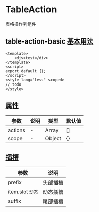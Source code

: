 # TableAction

表格操作列组件

## table-action-basic [基本用法](#基本用法)

```vue
<template>
    <div>test</div>
</template>
<script>
export default {};
</script>
<style lang="less" scoped>
// todo
</style>
```

## [属性](#属性)

| 参数 | 说明 | 类型 | 默认值 |
|---|---|---|---|
| actions | - | Array | [] |
| scope | - | Object | {} |

## [插槽](#插槽)

| 参数 | 说明 |
|---|---|
| prefix | 头部插槽 |
| item.slot `动态` | 动态插槽 |
| suffix | 尾部插槽 |

